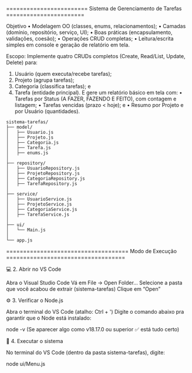 ======================== Sistema de Gerenciamento de Tarefas =======================

Objetivo
  • Modelagem OO (classes, enums, relacionamentos);
  • Camadas (domínio, repositório, serviço, UI);
  • Boas práticas (encapsulamento, validações, coesão);
  • Operações CRUD completas;
  • Leitura/escrita simples em console e geração de relatório em tela.

Escopo: 
  Implemente quatro CRUDs completos (Create, Read/List, Update, Delete) para:
  1. Usuário (quem executa/recebe tarefas);
  2. Projeto (agrupa tarefas);
  3. Categoria (classifica tarefas); e
  4. Tarefa (entidade principal).
  E gere um relatório básico em tela com:
  • Tarefas por Status (A FAZER, FAZENDO E FEITO), com contagem e listagem;
  • Tarefas vencidas (prazo < hoje); e
  • Resumo por Projeto e por Usuário (quantidades).

```
sistema-tarefas/
├── model/
│   ├── Usuario.js
│   ├── Projeto.js
│   ├── Categoria.js
│   ├── Tarefa.js
│   ├── enums.js
│
├── repository/
│   ├── UsuarioRepository.js
│   ├── ProjetoRepository.js
│   ├── CategoriaRepository.js
│   ├── TarefaRepository.js
│
├── service/
│   ├── UsuarioService.js
│   ├── ProjetoService.js
│   ├── CategoriaService.js
│   ├── TarefaService.js
│
├── ui/
│   └── Main.js
│
└── app.js
```


==================================== Modo de Execução ===================================

💻 2. Abrir no VS Code

Abra o Visual Studio Code
Vá em File → Open Folder...
Selecione a pasta que você acabou de extrair (sistema-tarefas)
Clique em “Open”

⚙️ 3. Verificar o Node.js

Abra o terminal do VS Code (atalho: Ctrl + ')
Digite o comando abaixo pra garantir que o Node está instalado:

node -v
(Se aparecer algo como v18.17.0 ou superior ✅ está tudo certo)

🚀 4. Executar o sistema

No terminal do VS Code (dentro da pasta sistema-tarefas), digite:

node ui/Menu.js











